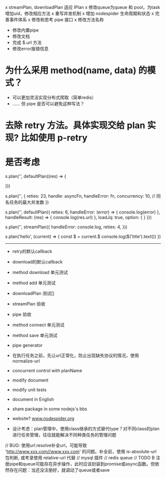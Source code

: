 x streamPlan, downloadPlan 适应 IPlan
x 修改queue为queue 和 pool，为task增加uid，修改相应方法
x 重写并发机制
x 增加 nodespider 生命周期和状态
x 完善事件体系
x 修改和思考 pipe 接口
x 修改方法名称
- 修改内置pipe
- 修改文档
- 完成 $.url 方法
- 修改error报错信息

# 为什么采用 method(name, data) 的模式？
- 可以更加灵活实现分布式爬取（简单redis）
- ……
但 pipe 是否可以避免这种写法？

# 去除 retry 方法。具体实现交给 plan 实现? 比如使用 p-retry

# 是否考虑

s.plan('', defaultPlan((res) => {

}))

s.plan('', {
  reties: 23,
  handle: asyncFn,
  handleError: fn,
  concurrency: 10,  // 同名任务的最大并发数
})

s.plan('', defaultPlan({
  reties: 6,
  handleError: (error) => {
    console.log(error)
  },
  handleResult: (res) => {
    console.log(res.url)
  },
  loadJq: true,
  option: {
  }
}))

s.plan('', streamPlan({
  handleError: console.log,
  reties: 4,
}))


s.plan('hello', (current) => {
  const $ = current.$
  console.log($('title').text())
})









-------------------------

- retry的默认callback
- download的默认callback
- method download 单元测试
- method add 单元测试
- downloadPlan 测试[]
- streamPlan 验收
- pipe 验收
- method connect 单元测试
- method save 单元测试

- pipe generator

- 在执行任务之前，先让url正常化，防止出现缺失协议的情况，使用 normalize-url
- concurrent control with planName
- modify document
- modify unit tests

- document in English
- share package in some nodejs's bbs
- website? www.nodespider.org
- 设计考虑：plan管理中，使用class继承的方式替代type？对不同class的plan进行任务管理，往往就能解决不同种类任务的管理问题

// BUG: 使用url.resolve补全url，可能导致 'http://www.xxx.com//www.xxx.com' 的问题。补全前，使用 is-absolute-url 包判断, 或考录使用 relative-url 代替
// mysql 插件
// redis queue
// TODO B 注册pipe和queue可能存在异步操作，此时应该封装到promise或async函数。但依然存在问题：当还没注册好，就调动了queue或者save
